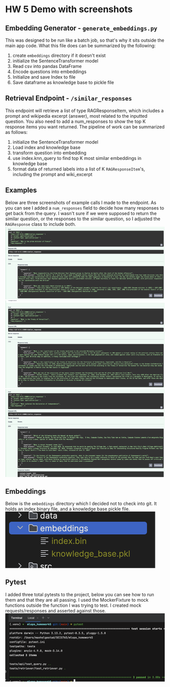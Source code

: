 # HW 5 Demo with screenshots

## Embedding Generator - `generate_embeddings.py`
This was designed to be run like a batch job, so that's why it sits outside the main app code.
What this file does can be summarized by the following:
1. create `embeddings` directory if it doesn't exist
2. initialize the SentenceTransformer model
3. Read csv into pandas DataFrame
4. Encode questions into embeddings
5. Initialize and save Index to file
6. Save dataframe as knowledge base to pickle file

## Retrieval Endpoint - `/similar_responses`
This endpoint will retrieve a list of type RAGResponseItem, which includes a prompt and wikipedia excerpt (answer), most related to the inputted question.
You also need to add a num_responses to show the top K response items you want returned.
The pipeline of work can be summarized as follows:
1. initialize the SentenceTransformer model
2. Load index and knowledge base
3. transform question into embedding
4. use index.knn_query to find top K most similar embeddings in knowledge base
5. format data of returned labels into a list of K `RAGResponseItem`'s, including the prompt and wiki_excerpt

## Examples
Below are three screenshots of example calls I made to the endpoint.
As you can see I added a `num_responses` field to decide how many responses to get back from the query.
I wasn't sure if we were supposed to return the similar question, or the responses to the similar question, so I adjusted the `RAGResponse` class to include both.
![example 1](./images/example1.png)
![example 2](./images/example2.png)
![example 3](./images/example3.png)

## Embeddings
Below is the `embeddings` directory which I decided not to check into git.
It holds an index binary file, and a knowledge base pickle file.
![embeddings](./images/embeddings.png)

## Pytest
I added three total pytests to the project, below you can see how to run them and that they are all passing.
I used the MockerFixture to mock functions outside the function I was trying to test. I created mock requests/responses and asserted against those.
![pytest](./images/pytest.png)